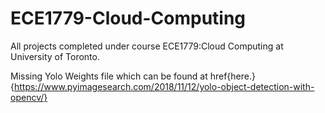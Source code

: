 # ECE1779-Cloud-Computing
All projects completed under course ECE1779:Cloud Computing at University of Toronto.

Missing Yolo Weights file which can be found at href{here.}{https://www.pyimagesearch.com/2018/11/12/yolo-object-detection-with-opencv/}
